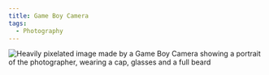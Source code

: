 ```yaml
---
title: Game Boy Camera
tags:
  - Photography
---
```

![Heavily pixelated image made by a Game Boy Camera showing a portrait of the photographer, wearing a cap, glasses and a full beard](https://www.mathissantos.com/_photographs/1723238090-0.png)